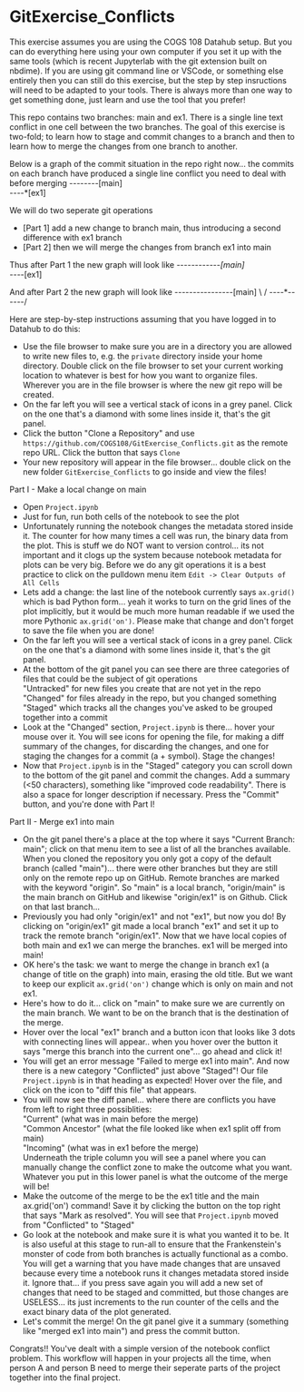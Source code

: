 # GitExercise_Conflicts

This exercise assumes you are using the COGS 108 Datahub setup.  But you can do everything here using your own computer if you set it up with the same tools (which is recent Jupyterlab with the git extension built on nbdime). If you are using git command line or VSCode, or something else entirely then you can still do this exercise, but the step by step insructions will need to be adapted to your tools.  There is always more than one way to get something done, just learn and use the tool that you prefer!

This repo contains two branches: main and ex1. There is a single line text conflict in one cell between the two branches. The goal of this exercise is 
two-fold; to learn how to stage and commit changes to a branch and then to learn how to merge the changes from one branch to another.

Below is a graph of the commit situation in the repo right now... the commits on each branch have produced a single line conflict you need to deal with before merging
----*----*[main]
     \
      \----*[ex1]

We will do two seperate git operations 
- [Part 1] add a new change to branch main, thus introducing a second difference with ex1 branch
- [Part 2] then we will merge the changes from branch ex1 into main

Thus after Part 1 the new graph will look like
----*----*----*[main]
     \
      \----*[ex1]

And after Part 2 the new graph will look like
----*----*----*----*[main]
     \             /
      \----*------/
      
Here are step-by-step instructions assuming that you have logged in to Datahub to do this:
- Use the file browser to make sure you are in a directory you are allowed to write new files to, e.g. the `private` directory inside your home directory.  Double click on the file browser to set your current working location to whatever is best for how you want to organize files.  Wherever you are in the file browser is where the new git repo will be created.
-  On the far left you will see a vertical stack of icons in a grey panel.  Click on the one that's a diamond with some lines inside it, that's the git panel.
-  Click the button "Clone a Repository" and use `https://github.com/COGS108/GitExercise_Conflicts.git` as the remote repo URL. Click the button that says `Clone`
- Your new repository will appear in the file browser... double click on the new folder `GitExercise_Conflicts` to go inside and view the files!

Part I - Make a local change on main
-  Open `Project.ipynb`
-  Just for fun, run both cells of the notebook to see the plot
-  Unfortunately running the notebook changes the metadata stored inside it.  The counter for how many times a cell was run, the binary data from the plot.  This is stuff we do NOT want to version control... its not important and it clogs up the system because notebook metadata for plots can be very big. Before we do any git operations it is a best practice to click on the pulldown menu item `Edit -> Clear Outputs of All Cells`
- Lets add a change: the last line of the notebook currently says `ax.grid()` which is bad Python form... yeah it works to turn on the grid lines of the plot implicitly, but it would be much more human readable if we used the more Pythonic `ax.grid('on')`.  Please make that change and don't forget to save the file when you are done!
-  On the far left you will see a vertical stack of icons in a grey panel.  Click on the one that's a diamond with some lines inside it, that's the git panel.
-  At the bottom of the git panel you can see there are three categories of files that could be the subject of git operations <br>
    "Untracked" for new files you create that are not yet in the repo  <br>
    "Changed" for files already in the repo, but you changed something  <br>
    "Staged" which tracks all the changes you've asked to be grouped together into a commit  <br>
-  Look at the "Changed" section, `Project.ipynb` is there... hover your mouse over it.  You will see icons for opening the file, for making a diff summary of the changes, for discarding the changes, and one for staging the changes for a commit (a + symbol).  Stage the changes!
-  Now that `Project.ipynb` is in the "Staged" category you can scroll down to the bottom of the git panel and commit the changes.  Add a summary (<50 characters), something like "improved code readability".  There is also a space for longer description if necessary.  Press the "Commit" button, and you're done with Part I!

Part II - Merge ex1 into main
-  On the git panel there's a place at the top where it says "Current Branch: main"; click on that menu item to see a list of all the branches available. When you cloned the repository you only got a copy of the default branch (called "main")... there were other branches but they are still only on the remote repo up on GitHub.  Remote branches are marked with the keyword "origin". So "main" is a local branch, "origin/main" is the main branch on GitHub and likewise "origin/ex1" is on Github.  Click on that last branch... 
-  Previously you had only "origin/ex1" and not "ex1", but now you do!  By clicking on "origin/ex1" git made a local branch "ex1" and set it up to track the remote branch "origin/ex1".  Now that we have local copies of both main and ex1 we can merge the branches.  ex1 will be merged into main!
-  OK here's the task: we want to merge the change in branch ex1 (a change of title on the graph) into main, erasing the old title.  But we want to keep our explicit `ax.grid('on')` change which is only on main and not ex1. 
-  Here's how to do it... click on "main" to make sure we are currently on the main branch.  We want to be on the branch that is the destination of the merge.
-  Hover over the local "ex1" branch and a button icon that looks like 3 dots with connecting lines will appear.. when you hover over the button it says "merge this branch into the current one"... go ahead and click it!
-  You will get an error message "Failed to merge ex1 into main".  And now there is a new category "Conflicted" just above "Staged"!  Our file `Project.ipynb` is in that heading as expected!  Hover over the file, and click on the icon to "diff this file" that appears.
-  You will now see the diff panel... where there are conflicts you have from left to right three possiblities: <br>
    "Current" (what was in main before the merge) <br>
    "Common Ancestor" (what the file looked like when ex1 split off from main) <br>
    "Incoming" (what was in ex1 before the merge) <br>
    Underneath the triple column you will see a panel where you can manually change the conflict zone to make the outcome what you want.  Whatever you put in this lower panel is what the outcome of the merge will be!
- Make the outcome of the merge to be the ex1 title and the main ax.grid('on') command!  Save it by clicking the button on the top right that says "Mark as resolved". You will see that `Project.ipynb` moved from "Conflicted" to "Staged"
- Go look at the notebook and make sure it is what you wanted it to be.  It is also useful at this stage to run-all to ensure that the Frankenstein's monster of code from both branches is actually functional as a combo.  You will get a warning that you have made changes that are unsaved because every time a notebook runs it changes metadata stored inside it. Ignore that... if you press save again you will add a new set of changes that need to be staged and committed, but those changes are USELESS... its just increments to the run counter of the cells and the exact binary data of the plot generated.
- Let's commit the merge!  On the git panel give it a summary (something like "merged ex1 into main") and press the commit button.
   

Congrats!! You've dealt with a simple version of the notebook conflict problem. This workflow will happen in your projects all the time, when person A and person B need to merge their seperate parts of the project together into the final project.
